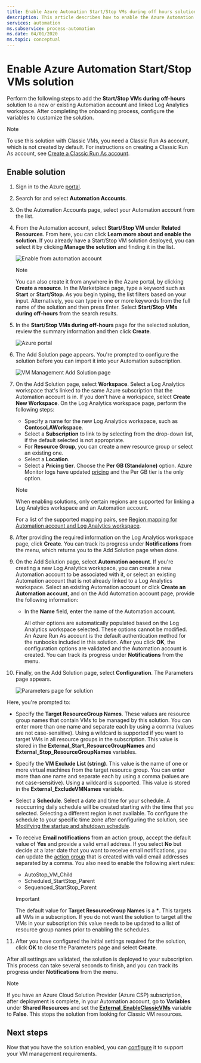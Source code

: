 ```yaml
---
title: Enable Azure Automation Start/Stop VMs during off hours solution
description: This article describes how to enable the Azure Automation Start/Stop VM solution for your Azure virtual machines.
services: automation
ms.subservice: process-automation
ms.date: 04/01/2020
ms.topic: conceptual
---
```


# Enable Azure Automation Start/Stop VMs solution

Perform the following steps to add the **Start/Stop VMs during off-hours** solution to a new or existing Automation account and linked Log Analytics workspace. After completing the onboarding process, configure the variables to customize the solution.

>[!NOTE]
>To use this solution with Classic VMs, you need a Classic Run As account, which is not created by default. For instructions on creating a Classic Run As account, see [Create a Classic Run As account](automation-create-standalone-account.md#create-a-classic-run-as-account).
>

## Enable solution

1. Sign in to the Azure [portal](https://portal.azure.com).

2. Search for and select **Automation Accounts**.

3. On the Automation Accounts page, select your Automation account from the list.

4. From the Automation account, select **Start/Stop VM** under **Related Resources**. From here, you can click **Learn more about and enable the solution**. If you already have a Start/Stop VM solution deployed, you can select it by clicking **Manage the solution** and finding it in the list.

   ![Enable from automation account](./media/automation-solution-vm-management/enable-from-automation-account.png)

   > [!NOTE]
   > You can also create it from anywhere in the Azure portal, by clicking **Create a resource**. In the Marketplace page, type a keyword such as **Start** or **Start/Stop**. As you begin typing, the list filters based on your input. Alternatively, you can type in one or more keywords from the full name of the solution and then press Enter. Select **Start/Stop VMs during off-hours** from the search results.

5. In the **Start/Stop VMs during off-hours** page for the selected solution, review the summary information and then click **Create**.

   ![Azure portal](media/automation-solution-vm-management/azure-portal-01.png)

6. The Add Solution page appears. You're prompted to configure the solution before you can import it into your Automation subscription.

   ![VM Management Add Solution page](media/automation-solution-vm-management/azure-portal-add-solution-01.png)

7. On the Add Solution page, select **Workspace**. Select a Log Analytics workspace that's linked to the same Azure subscription that the Automation account is in. If you don't have a workspace, select **Create New Workspace**. On the Log Analytics workspace page, perform the following steps:

   - Specify a name for the new Log Analytics workspace, such as **ContosoLAWorkspace**.
   - Select a **Subscription** to link to by selecting from the drop-down list, if the default selected is not appropriate.
   - For **Resource Group**, you can create a new resource group or select an existing one.
   - Select a **Location**.
   - Select a **Pricing tier**. Choose the **Per GB (Standalone)** option. Azure Monitor logs have updated [pricing](https://azure.microsoft.com/pricing/details/log-analytics/) and the Per GB tier is the only option.

   > [!NOTE]
   > When enabling solutions, only certain regions are supported for linking a Log Analytics workspace and an Automation account.
   >
   > For a list of the supported mapping pairs, see [Region mapping for Automation account and Log Analytics workspace](how-to/region-mappings.md).

8. After providing the required information on the Log Analytics workspace page, click **Create**. You can track its progress under **Notifications** from the menu, which returns you to the Add Solution page when done.

9. On the Add Solution page, select **Automation account**. If you're creating a new Log Analytics workspace, you can create a new Automation account to be associated with it, or select an existing Automation account that is not already linked to a Log Analytics workspace. Select an existing Automation account or click **Create an Automation account**, and on the Add Automation account page, provide the following information:
 
   - In the **Name** field, enter the name of the Automation account.

     All other options are automatically populated based on the Log Analytics workspace selected. These options cannot be modified. An Azure Run As account is the default authentication method for the runbooks included in this solution. After you click **OK**, the configuration options are validated and the Automation account is created. You can track its progress under **Notifications** from the menu.

10. Finally, on the Add Solution page, select **Configuration**. The Parameters page appears.

    ![Parameters page for solution](media/automation-solution-vm-management/azure-portal-add-solution-02.png)

   Here, you're prompted to:
  
   - Specify the **Target ResourceGroup Names**. These values are resource group names that contain VMs to be managed by this solution. You can enter more than one name and separate each by using a comma (values are not case-sensitive). Using a wildcard is supported if you want to target VMs in all resource groups in the subscription. This value is stored in the **External_Start_ResourceGroupNames** and **External_Stop_ResourceGroupNames** variables.
  
   - Specify the **VM Exclude List (string)**. This value is the name of one or more virtual machines from the target resource group. You can enter more than one name and separate each by using a comma (values are not case-sensitive). Using a wildcard is supported. This value is stored in the **External_ExcludeVMNames** variable.
  
   - Select a **Schedule**. Select a date and time for your schedule. A reoccurring daily schedule will be created starting with the time that you selected. Selecting a different region is not available. To configure the schedule to your specific time zone after configuring the solution, see [Modifying the startup and shutdown schedule](automation-solution-vm-management-config.md#modify-the-startup-and-shutdown-schedules).
  
   - To receive **Email notifications** from an action group, accept the default value of **Yes** and provide a valid email address. If you select **No** but decide at a later date that you want to receive email notifications, you can update the [action group](../azure-monitor/platform/action-groups.md) that is created with valid email addresses separated by a comma. You also need to enable the following alert rules:

     - AutoStop_VM_Child
     - Scheduled_StartStop_Parent
     - Sequenced_StartStop_Parent

     > [!IMPORTANT]
     > The default value for **Target ResourceGroup Names** is a **&ast;**. This targets all VMs in a subscription. If you do not want the solution to target all the VMs in your subscription this value needs to be updated to a list of resource group names prior to enabling the schedules.

11. After you have configured the initial settings required for the solution, click **OK** to close the Parameters page and select **Create**. 

After all settings are validated, the solution is deployed to your subscription. This process can take several seconds to finish, and you can track its progress under **Notifications** from the menu.

> [!NOTE]
> If you have an Azure Cloud Solution Provider (Azure CSP) subscription, after deployment is complete, in your Automation account, go to **Variables** under **Shared Resources** and set the [**External_EnableClassicVMs**](automation-solution-vm-management.md#variables) variable to **False**. This stops the solution from looking for Classic VM resources.

## Next steps

Now that you have the solution enabled, you can [configure](automation-solution-vm-management-config.md) it to support your VM management requirements.